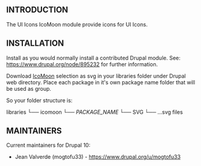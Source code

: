## INTRODUCTION

The UI Icons IcoMoon module provide icons for UI Icons.

## INSTALLATION

Install as you would normally install a contributed Drupal module.
See: https://www.drupal.org/node/895232 for further information.

Download [IcoMoon](https://icomoon.io/app/#/select/library) selection as svg in
your libraries folder under Drupal web directory.
Place each package in it's own package name folder that will be used as group.

So your folder structure is:

libraries
  └── icomoon
      └── _PACKAGE_NAME_
        └── SVG
            └── ...svg files

## MAINTAINERS

Current maintainers for Drupal 10:

- Jean Valverde (mogtofu33) - https://www.drupal.org/u/mogtofu33
